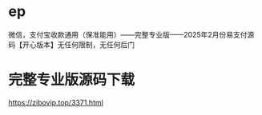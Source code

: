 # ep
微信，支付宝收款通用（保准能用）——完整专业版——2025年2月份易支付源码【开心版本】无任何限制，无任何后门
# 完整专业版源码下载
https://zibovip.top/3371.html
